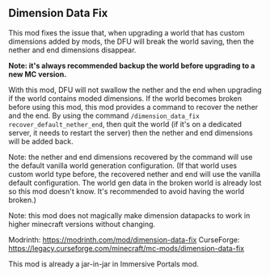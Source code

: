 ## Dimension Data Fix

This mod fixes the issue that, when upgrading a world that has custom dimensions added by mods, the DFU will break the world saving, then the nether and end dimensions disappear.

**Note: it's always recommended backup the world before upgrading to a new MC version.**

With this mod, DFU will not swallow the nether and the end when upgrading if the world contains moded dimensions. If the world becomes broken before using this mod, this mod provides a command to recover the nether and the end. By using the command `/dimension_data_fix recover_default_nether_end`, then quit the world (if it's on a dedicated server, it needs to restart the server) then the nether and end dimensions will be added back.

Note: the nether and end dimensions recovered by the command will use the default vanilla world generation configuration. (If that world uses custom world type before, the recovered nether and end will use the vanilla default configuration. The world gen data in the broken world is already lost so this mod doesn't know. It's recommended to avoid having the world broken.)

Note: this mod does not magically make dimension datapacks to work in higher minecraft versions without changing.


Modrinth: https://modrinth.com/mod/dimension-data-fix 
CurseForge: https://legacy.curseforge.com/minecraft/mc-mods/dimension-data-fix

This mod is already a jar-in-jar in Immersive Portals mod.
